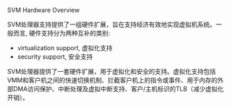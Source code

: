 SVM Hardware Overview

SVM处理器支持提供了一组硬件扩展，旨在支持经济有效地实现虚拟机系统。一般而言, 硬件支持分为两种互补的类别:

* virtualization support, 虚拟化支持
* security support, 安全支持

SVM处理器提供了一套硬件扩展，用于虚拟化和安全的支持。虚拟化支持包括VMM和客户机之间的快速切换机制、拦截客户机上的指令或事件、用于内存的外部DMA访问保护、中断处理及虚拟中断支持、客户/主机标识的TLB（减少虚拟化开销）。